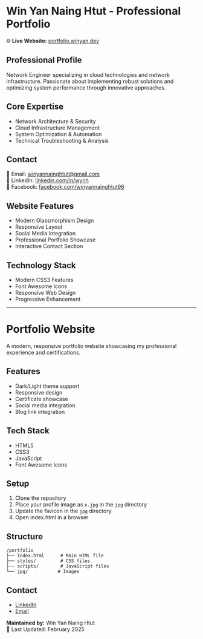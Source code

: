 # Win Yan Naing Htut - Professional Portfolio

🌐 **Live Website:** [portfolio.winyan.dev](https://portfolio.winyan.dev)

## Professional Profile

Network Engineer specializing in cloud technologies and network infrastructure. Passionate about implementing robust solutions and optimizing system performance through innovative approaches.

## Core Expertise

- Network Architecture & Security
- Cloud Infrastructure Management
- System Optimization & Automation
- Technical Troubleshooting & Analysis

## Contact

📧 Email: [winyannainghtut@gmail.com](mailto:winyannainghtut@gmail.com)  
💼 LinkedIn: [linkedin.com/in/wynh](https://www.linkedin.com/in/wynh)  
📘 Facebook: [facebook.com/winyannainghtut98](https://www.facebook.com/winyannainghtut98/)

## Website Features

- Modern Glassmorphism Design
- Responsive Layout
- Social Media Integration
- Professional Portfolio Showcase
- Interactive Contact Section

## Technology Stack

- Modern CSS3 Features
- Font Awesome Icons
- Responsive Web Design
- Progressive Enhancement

---

# Portfolio Website

A modern, responsive portfolio website showcasing my professional experience and certifications.

## Features
- Dark/Light theme support
- Responsive design
- Certificate showcase
- Social media integration
- Blog link integration

## Tech Stack
- HTML5
- CSS3
- JavaScript
- Font Awesome Icons

## Setup
1. Clone the repository
2. Place your profile image as `x.jpg` in the `jpg` directory
3. Update the favicon in the `jpg` directory
4. Open index.html in a browser

## Structure
```
/portfolio
├── index.html      # Main HTML file
├── styles/         # CSS files
├── scripts/        # JavaScript files
└── jpg/           # Images
```

## Contact
- [LinkedIn](https://www.linkedin.com/in/wynh/)
- [Email](mailto:winyannainghtut98@gmail.com)

**Maintained by:** Win Yan Naing Htut  
🔄 Last Updated: February 2025